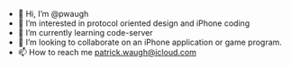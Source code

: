 - 👋 Hi, I’m @pwaugh
- 👀 I’m interested in protocol oriented design and iPhone coding
- 🌱 I’m currently learning code-server
- 💞️ I’m looking to collaborate on an iPhone application or game program.
- 📫 How to reach me <patrick.waugh@icloud.com>

<!---
pwaugh/pwaugh is a ✨ special ✨ repository because its `README.md` (this file) appears on your GitHub profile.
You can click the Preview link to take a look at your changes.
--->
